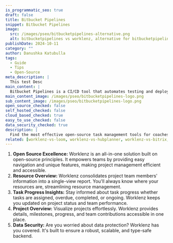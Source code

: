 ```yaml
---
is_programmatic_seo: true
draft: false
title: Bitbucket Pipelines
snippet: Bitbucket Pipelines
image:
  src: /images/pseo/bitbucketpipelines-alternative.png
  alt: bitbucketpipelines vs worklenz, alternative for bitbucketpipelines project managemet tool, task management, resource management, productivity
publishDate: 2024-10-11
category: ""
author: Danushka Katubulla
tags:
  - Guide
  - Tips
  - Open-Source
meta_description: |
  This test Desc
main_content: |
  Bitbucket Pipelines is a CI/CD tool that automates testing and deployment processes directly from Bitbucket repositories.
main_content_image: /images/pseo/bitbucketpipelines-logo.png
sub_content_image: /images/pseo/bitbucketpipelines-logo.png
open_source_checked: false
self_hosted_checked: false
cloud_based_checked: true
easy_to_use_checked: false
data_security_checked: true
description: |
  Find the most effective open-source task management tools for coaches on our platform. Simplify your coaching tasks and boost productivity with these tools.
related: [worklenz-vs-loom, worklenz-vs-hubplanner, worklenz-vs-bitrix, worklenz-vs-kanboard]
---
```

1. **Open Source Excellence:** Worklenz is an all-in-one solution built on open-source principles. It empowers teams by providing easy navigation and unique features, making project management efficient and accessible.
2. **Resource Overview:** Worklenz consolidates project team members' information into a single-view report. You'll always know where your resources are, streamlining resource management.
3. **Task Progress Insights:** Stay informed about task progress whether tasks are assigned, overdue, completed, or ongoing. Worklenz keeps you updated on project status and team performance.
4. **Project Overview:** Visualize projects effortlessly. Worklenz provides details, milestones, progress, and team contributions accessible in one place.
5. **Data Security:** Are you worried about data protection? Worklenz has you covered. It's built to ensure a robust, scalable, and type-safe backend.